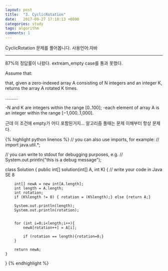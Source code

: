 ```yaml
---
layout: post
title:  "3. CyclicRotation"
date:   2017-09-27 17:10:13 +0800
categories: study
tags: algorithm 
comments: 1
---
```


CyclicRotation  문제를 풀어봅니다. 사용언어:자바

---

87%의 정답률이 나왔다. extream_empty case를 통과 못했다.

Assume that:

that, given a zero-indexed array A consisting of N integers and an integer K, returns the array A rotated K times.

..........

-N and K are integers within the range [0..100];
-each element of array A is an integer within the range [−1,000..1,000].

근데 이 조건에 empty가 어디 포함된거지... 알고리즘 풀때는 문제 이해부터 항상 문제다.


{% highlight python linenos %}
// you can also use imports, for example:
// import java.util.*;

// you can write to stdout for debugging purposes, e.g.
// System.out.println("this is a debug message");

class Solution {
    public int[] solution(int[] A, int K) {
        // write your code in Java SE 8

        int[] newA = new int[A.length];  
        int length = A.length;
        int rotation;
        if (K%length != 0) { rotation = (K%length);} else {return A;}

        System.out.println(length);
        System.out.println(rotation);


        for (int i=0;i<length;i++){
            newA[rotation++] = A[i];
 
            if (rotation == length){rotation=0;}
        }

        return newA;
    }
}
{% endhighlight %}